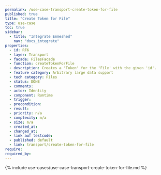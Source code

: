 ```yaml
---
permalink: /use-case-transport-create-token-for-file
published: true
title: "Create Token for File"
type: use-case
toc: true
sidebar:
  - title: "Integrate Enmeshed"
    nav: "docs_integrate"
properties:
  - id: RF6
  - layer: Transport
  - facade: FilesFacade
  - function: createTokenForFile
  - description: Creates a 'Token' for the 'File' with the given 'id'.
  - feature category: Arbitrary large data support
  - tech category: Files
  - status: DONE
  - comments:
  - actor: Identity
  - component: Runtime
  - trigger:
  - precondition:
  - result:
  - priority: n/a
  - complexity: n/a
  - size: n/a
  - created_at:
  - changed_at:
  - link auf testcode:
  - published: default
  - link: transport/create-token-for-file
require:
required_by:
---
```


{% include use-cases/use-case-transport-create-token-for-file.md %}
